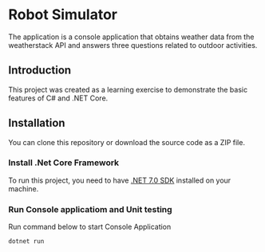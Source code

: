 # Robot Simulator

The application is a console application that obtains weather data from the weatherstack API and answers three questions related to outdoor activities.

## Introduction

This project was created as a learning exercise to demonstrate the basic features of C# and .NET Core.

## Installation

You can clone this repository or download the source code as a ZIP file.

### Install .Net Core Framework
To run this project, you need to have [.NET 7.0 SDK](https://dotnet.microsoft.com/download) installed on your machine.

### Run Console applicatiom and Unit testing

Run command below to start Console Application
```Bash
dotnet run
```





